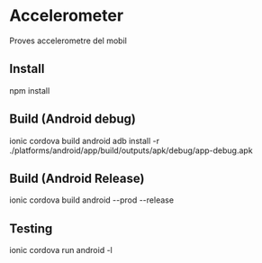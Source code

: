 # Accelerometer
Proves accelerometre del mobil

## Install
npm install

## Build (Android debug)

ionic cordova build android
adb install -r ./platforms/android/app/build/outputs/apk/debug/app-debug.apk

## Build (Android Release)

ionic cordova build android --prod --release

## Testing

ionic cordova run android -l
